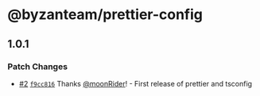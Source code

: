 # @byzanteam/prettier-config

## 1.0.1

### Patch Changes

- [#2](https://github.com/Byzanteam/jet-linter/pull/2) [`f9cc816`](https://github.com/Byzanteam/jet-linter/commit/f9cc81670145beb04e727cd8386e44ebe8da5e13) Thanks [@moonRider](https://github.com/moonRider)! - First release of prettier and tsconfig
